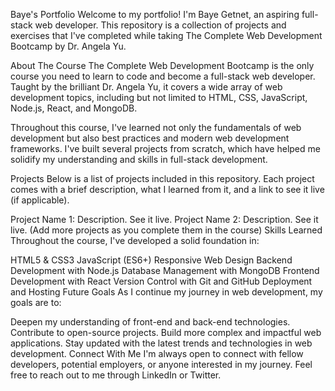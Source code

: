 Baye's Portfolio
Welcome to my portfolio! I'm Baye Getnet, an aspiring full-stack web developer. This repository is a collection of projects and exercises that I've completed while taking The Complete Web Development Bootcamp by Dr. Angela Yu.

About The Course
The Complete Web Development Bootcamp is the only course you need to learn to code and become a full-stack web developer. Taught by the brilliant Dr. Angela Yu, it covers a wide array of web development topics, including but not limited to HTML, CSS, JavaScript, Node.js, React, and MongoDB.

Throughout this course, I've learned not only the fundamentals of web development but also best practices and modern web development frameworks. I've built several projects from scratch, which have helped me solidify my understanding and skills in full-stack development.

Projects
Below is a list of projects included in this repository. Each project comes with a brief description, what I learned from it, and a link to see it live (if applicable).

Project Name 1: Description. See it live.
Project Name 2: Description. See it live.
(Add more projects as you complete them in the course)
Skills Learned
Throughout the course, I've developed a solid foundation in:

HTML5 & CSS3
JavaScript (ES6+)
Responsive Web Design
Backend Development with Node.js
Database Management with MongoDB
Frontend Development with React
Version Control with Git and GitHub
Deployment and Hosting
Future Goals
As I continue my journey in web development, my goals are to:

Deepen my understanding of front-end and back-end technologies.
Contribute to open-source projects.
Build more complex and impactful web applications.
Stay updated with the latest trends and technologies in web development.
Connect With Me
I'm always open to connect with fellow developers, potential employers, or anyone interested in my journey. Feel free to reach out to me through LinkedIn or Twitter.


